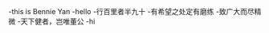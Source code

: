 -this is Bennie Yan
-hello
-行百里者半九十
-有希望之处定有磨练
-致广大而尽精微
-天下健者，岂唯董公
-hi


<!---
ahumcyb/ahumcyb is a ✨ special ✨ repository because its `README.md` (this file) appears on your GitHub profile.
You can click the Preview link to take a look at your changes.
--->
